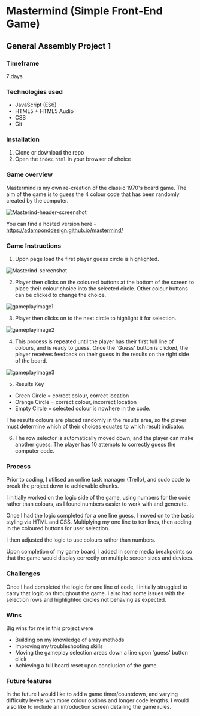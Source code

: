 # Mastermind (Simple Front-End Game)
## General Assembly Project 1

### Timeframe
7 days

### Technologies used

* JavaScript (ES6)
* HTML5 + HTML5 Audio
* CSS
* Git

### Installation

1. Clone or download the repo
1. Open the `index.html` in your browser of choice

### Game overview

Mastermind is my own re-creation of the classic 1970's board game. The aim of the game is to guess the 4 colour code that has been randomly created by the computer.

![Masterind-header-screenshot](https://user-images.githubusercontent.com/47188720/55615363-2dac9f80-5787-11e9-960f-e16e6833a04f.png)

You can find a hosted version here - https://adamponddesign.github.io/mastermind/






### Game Instructions

1. Upon page load the first player guess circle is highlighted.


![Masterind-screenshot](https://user-images.githubusercontent.com/47188720/55614542-25ebfb80-5785-11e9-9a56-3ce6684c461d.png)


2. Player then clicks on the coloured buttons at the bottom of the screen to place their colour choice into the selected circle. Other colour buttons can be clicked to change the choice.


![gameplayimage1](https://user-images.githubusercontent.com/47188720/55617181-6d758600-578b-11e9-8154-c51a6d00ac48.png)

3. Player then clicks on to the next circle to highlight it for selection.

![gameplayimage2](https://user-images.githubusercontent.com/47188720/55617361-ce9d5980-578b-11e9-99bf-289b020ab308.png)

4. This process is repeated until the player has their first full line of colours, and is ready to guess.
Once the 'Guess' button is clicked, the player receives feedback on their guess in the results on the right side of the board.

![gameplayimage3](https://user-images.githubusercontent.com/47188720/55617876-0953c180-578d-11e9-815c-23e870dba839.png)





5. Results Key
 * Green Circle = correct colour, correct location
  * Orange Circle = correct colour, incorrect location
  * Empty Circle = selected colour is nowhere in the code.


  The results colours are placed randomly in the results area, so the player must determine which of their choices equates to which result indicator.

6. The row selector is automatically moved down, and the player can make another guess. The player has 10 attempts to correctly guess the computer code.



### Process
Prior to coding, I utilised an online task manager (Trello), and sudo code to break the project down to achievable chunks.

I initially worked on the logic side of the game, using numbers for the code rather than colours, as I found numbers easier to work with and generate.


Once I had the logic completed for a one line guess, I moved on to the basic styling via HTML and CSS.
Multiplying my one line to ten lines, then adding in the coloured buttons for user selection.

I then adjusted the logic to use colours rather than numbers.

Upon completion of my game board, I added in some media breakpoints so that the game would display correctly on multiple screen sizes and devices.


### Challenges
 Once I had completed the logic for one line of code, I initially struggled to carry that logic on throughout the game.  I also had some issues with the selection rows and highlighted circles not behaving as expected.

### Wins
Big wins for me in this project were
* Building on my knowledge of array methods
* Improving my troubleshooting skills
* Moving the gameplay selection areas down a line upon 'guess' button click
* Achieving a full board reset upon conclusion of the game.


### Future features
In the future I would like to add a game timer/countdown, and varying difficulty levels with more colour options and longer code lengths.  I would also like to include an introduction screen detailing the game rules.
